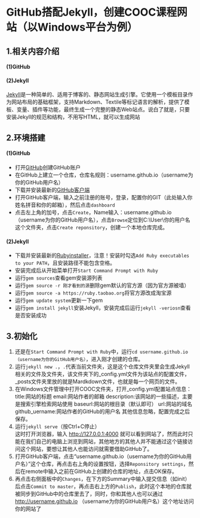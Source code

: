# GitHub搭配Jekyll，创建COOC课程网站（以Windows平台为例）

## 1.相关内容介绍

#### (1)GitHub

#### (2)Jekyll

[Jekyll](http://jekyll.bootcss.com/)是一种简单的、适用于博客的、静态网站生成引擎。它使用一个模板目录作为网站布局的基础框架，支持Markdown、Textile等标记语言的解析，提供了模板、变量、插件等功能，最终生成一个完整的静态Web站点。说白了就是，只要安装Jekyll的规范和结构，不用写HTML，就可以生成网站

## 2.环境搭建

#### (1)GitHub
* 打开[GitHub](https://github.com)创建GitHub账户
* 在GitHub上建立一个仓库，仓库名规则：username.github.io（username为你的GitHub用户名）
* 下载并安装最新的[GitHub客户端](https://github-windows.s3.amazonaws.com/GitHubSetup.exe)
* 打开GitHub客户端，输入之前注册的账号，登录，配置你的GIT（此处输入你姓名拼音和你的邮箱），然后点击`dashboard`
* 点击左上角的加号，点击`Create`，Name输入：username.github.io（username为你的GitHub用户名），点击`Browse`定位到C:\User\你的用户名 这个文件夹，点击`Create reponsitory`，创建一个本地仓库完成。

#### (2)Jekyll
* 下载并安装最新的[Rubyinstaller](http://files.bryanbibat.net/rails-ftw-v0.21-2.1.6-4.2.3.exe)，注意！安装时勾选`Add Ruby executables to your PATH`，且安装路径不能包含空格。
* 安装完成后从开始菜单打开`Start Command Prompt with Ruby`
* 运行`gem sources`查看gem安装源列表
* 运行`gem source -r 刚才看到的源`删除gem默认的官方源（因为官方源被墙）
* 运行`gem source -a https://ruby.taobao.org`将官方源改成淘宝源
* 运行`gem update system`更新一下gem
* 运行`gem install jekyll`安装Jekyll，安装完成后运行`jekyll -veriosn`查看是否安装成功

## 3.初始化

1. 还是在`Start Command Prompt with Ruby`中，运行`cd username.github.io（username为你的GitHub用户名）`，进入刚才创建的仓库。
2. 运行`jekyll new .`，`.`代表当前文件夹，这是这个仓库文件夹里会生成Jekyll相关的文件及文件夹，该文件夹下的_config.yml文件为该站点的配置文件，_posts文件夹里放的就是Mardkdown文件，也就是每一个网页的文件。
3. 在Windows文件管理中打开COOC文件夹，打开_config.yml配置站点信息：    
    title:网站的标题
    email:网站作者的邮箱
    description:该网站的一些描述，主要是搜索引擎检索网站使用
    baseurl:网站的根目录（默认即可）
    url:网站的域名
    github_uername:网站作者的GitHub的用户名
    其他信息忽略，配置完成之后保存。
4. 运行`jekyll serve`（按Ctrl+C停止）    
这时打开浏览器，输入 http://127.0.0.1:4000 就可以看到网站了，然而此时只能在我们自己的电脑上浏览到网站，其他地方的其他人并不能通过这个链接访问这个网站，要想让其他人也能访问就需要借助GitHub了。
5. 打开GitHub客户端，点击“username.github.io（username为你的GitHub用户名）”这个仓库，再点击右上角的设置按钮，选择`Reponsitory settings`，然后在remote中输入之前在GitHub上创建的仓库的地址，点击OK保存。
6. 再点击右侧面板中的`Changes`，在下方的Summary中输入提交信息（如init）后点击`Commit to master`，再点击右上方的`Publish`，此时这个本地的仓库就被同步到GitHub中的仓库里去了，同时，你和其他人也可以通过 http://username.github.io （username为你的GitHub用户名）这个地址访问你的网站了